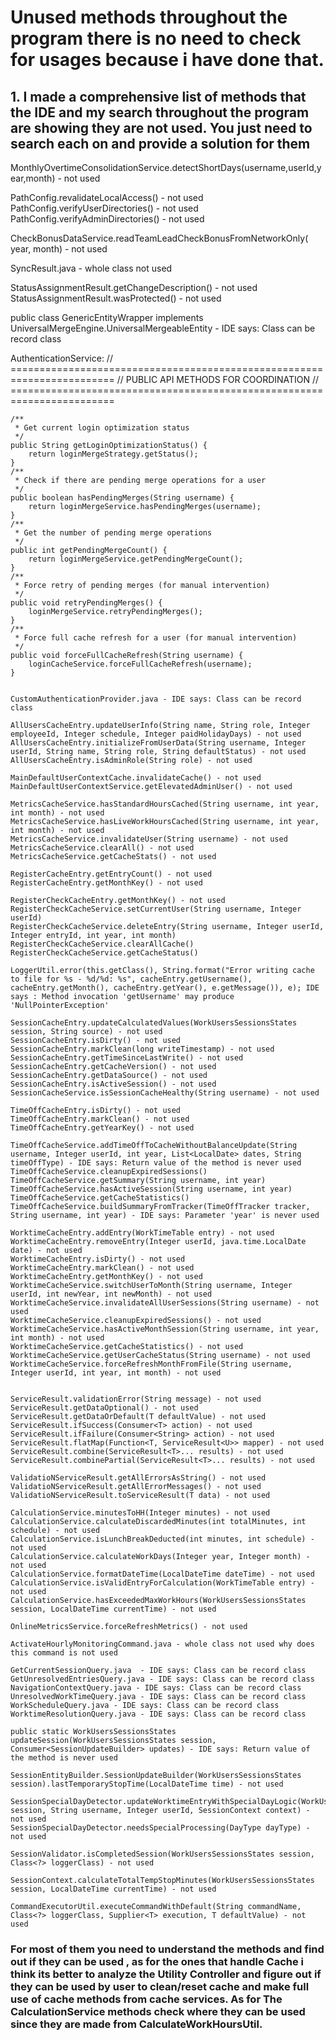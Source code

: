 
# Unused methods throughout the program there is no need to check for usages because i have done that.

## 1. I made a comprehensive list of methods that the IDE and my search throughout the program are showing they are not used. You just need to search each on and provide a solution for them

MonthlyOvertimeConsolidationService.detectShortDays(username,userId,year,month) - not used

PathConfig.revalidateLocalAccess() - not used
PathConfig.verifyUserDirectories() - not used
PathConfig.verifyAdminDirectories() - not used

CheckBonusDataService.readTeamLeadCheckBonusFromNetworkOnly( year, month) - not used

SyncResult.java - whole class not used

StatusAssignmentResult.getChangeDescription() - not used
StatusAssignmentResult.wasProtected() - not used

public class GenericEntityWrapper<T> implements UniversalMergeEngine.UniversalMergeableEntity - IDE says: Class can be record class


AuthenticationService:
// ========================================================================
// PUBLIC API METHODS FOR COORDINATION
// ========================================================================

    /**
     * Get current login optimization status
     */
    public String getLoginOptimizationStatus() {
        return loginMergeStrategy.getStatus();
    }
    /**
     * Check if there are pending merge operations for a user
     */
    public boolean hasPendingMerges(String username) {
        return loginMergeService.hasPendingMerges(username);
    }
    /**
     * Get the number of pending merge operations
     */
    public int getPendingMergeCount() {
        return loginMergeService.getPendingMergeCount();
    }
    /**
     * Force retry of pending merges (for manual intervention)
     */
    public void retryPendingMerges() {
        loginMergeService.retryPendingMerges();
    }
    /**
     * Force full cache refresh for a user (for manual intervention)
     */
    public void forceFullCacheRefresh(String username) {
        loginCacheService.forceFullCacheRefresh(username);
    }


    CustomAuthenticationProvider.java - IDE says: Class can be record class

    AllUsersCacheEntry.updateUserInfo(String name, String role, Integer employeeId, Integer schedule, Integer paidHolidayDays) - not used
    AllUsersCacheEntry.initializeFromUserData(String username, Integer userId, String name, String role, String defaultStatus) - not used
    AllUsersCacheEntry.isAdminRole(String role) - not used

    MainDefaultUserContextCache.invalidateCache() - not used
    MainDefaultUserContextService.getElevatedAdminUser() - not used

    MetricsCacheService.hasStandardHoursCached(String username, int year, int month) - not used
    MetricsCacheService.hasLiveWorkHoursCached(String username, int year, int month) - not used
    MetricsCacheService.invalidateUser(String username) - not used
    MetricsCacheService.clearAll() - not used
    MetricsCacheService.getCacheStats() - not used

    RegisterCacheEntry.getEntryCount() - not used
    RegisterCacheEntry.getMonthKey() - not used

    RegisterCheckCacheEntry.getMonthKey() - not used
    RegisterCheckCacheService.setCurrentUser(String username, Integer userId)
    RegisterCheckCacheService.deleteEntry(String username, Integer userId, Integer entryId, int year, int month)
    RegisterCheckCacheService.clearAllCache()
    RegisterCheckCacheService.getCacheStatus()
    
    LoggerUtil.error(this.getClass(), String.format("Error writing cache to file for %s - %d/%d: %s", cacheEntry.getUsername(), cacheEntry.getMonth(), cacheEntry.getYear(), e.getMessage()), e); IDE says : Method invocation 'getUsername' may produce 'NullPointerException'

    SessionCacheEntry.updateCalculatedValues(WorkUsersSessionsStates session, String source) - not used
    SessionCacheEntry.isDirty() - not used
    SessionCacheEntry.markClean(long writeTimestamp) - not used
    SessionCacheEntry.getTimeSinceLastWrite() - not used
    SessionCacheEntry.getCacheVersion() - not used
    SessionCacheEntry.getDataSource() - not used
    SessionCacheEntry.isActiveSession() - not used
    SessionCacheService.isSessionCacheHealthy(String username) - not used

    TimeOffCacheEntry.isDirty() - not used
    TimeOffCacheEntry.markClean() - not used
    TimeOffCacheEntry.getYearKey() - not used

    TimeOffCacheService.addTimeOffToCacheWithoutBalanceUpdate(String username, Integer userId, int year, List<LocalDate> dates, String timeOffType) - IDE says: Return value of the method is never used
    TimeOffCacheService.cleanupExpiredSessions()
    TimeOffCacheService.getSummary(String username, int year)
    TimeOffCacheService.hasActiveSession(String username, int year)
    TimeOffCacheService.getCacheStatistics()
    TimeOffCacheService.buildSummaryFromTracker(TimeOffTracker tracker, String username, int year) - IDE says: Parameter 'year' is never used

    WorktimeCacheEntry.addEntry(WorkTimeTable entry) - not used
    WorktimeCacheEntry.removeEntry(Integer userId, java.time.LocalDate date) - not used
    WorktimeCacheEntry.isDirty() - not used
    WorktimeCacheEntry.markClean() - not used
    WorktimeCacheEntry.getMonthKey() - not used
    WorktimeCacheService.switchUserToMonth(String username, Integer userId, int newYear, int newMonth) - not used
    WorktimeCacheService.invalidateAllUserSessions(String username) - not used
    WorktimeCacheService.cleanupExpiredSessions() - not used
    WorktimeCacheService.hasActiveMonthSession(String username, int year, int month) - not used
    WorktimeCacheService.getCacheStatistics() - not used
    WorktimeCacheService.getUserCacheStatus(String username) - not used
    WorktimeCacheService.forceRefreshMonthFromFile(String username, Integer userId, int year, int month) - not used


    ServiceResult.validationError(String message) - not used
    ServiceResult.getDataOptional() - not used
    ServiceResult.getDataOrDefault(T defaultValue) - not used
    ServiceResult.ifSuccess(Consumer<T> action) - not used
    ServiceResult.ifFailure(Consumer<String> action) - not used
    ServiceResult.flatMap(Function<T, ServiceResult<U>> mapper) - not used
    ServiceResult.combine(ServiceResult<T>... results) - not used
    ServiceResult.combinePartial(ServiceResult<T>... results) - not used

    ValidatioNServiceResult.getAllErrorsAsString() - not used
    ValidatioNServiceResult.getAllErrorMessages() - not used
    ValidatioNServiceResult.toServiceResult(T data) - not used

    CalculationService.minutesToHH(Integer minutes) - not used
    CalculationService.calculateDiscardedMinutes(int totalMinutes, int schedule) - not used
    CalculationService.isLunchBreakDeducted(int minutes, int schedule) - not used
    CalculationService.calculateWorkDays(Integer year, Integer month) - not used
    CalculationService.formatDateTime(LocalDateTime dateTime) - not used
    CalculationService.isValidEntryForCalculation(WorkTimeTable entry) - not used
    CalculationService.hasExceededMaxWorkHours(WorkUsersSessionsStates session, LocalDateTime currentTime) - not used

    OnlineMetricsService.forceRefreshMetrics() - not used

    ActivateHourlyMonitoringCommand.java - whole class not used why does this command is not used

    GetCurrentSessionQuery.java  - IDE says: Class can be record class
    GetUnresolvedEntriesQuery.java - IDE says: Class can be record class
    NavigationContextQuery.java - IDE says: Class can be record class
    UnresolvedWorkTimeQuery.java - IDE says: Class can be record class
    WorkScheduleQuery.java - IDE says: Class can be record class
    WorktimeResolutionQuery.java - IDE says: Class can be record class

    public static WorkUsersSessionsStates updateSession(WorkUsersSessionsStates session, Consumer<SessionUpdateBuilder> updates) - IDE says: Return value of the method is never used

    SessionEntityBuilder.SessionUpdateBuilder(WorkUsersSessionsStates session).lastTemporaryStopTime(LocalDateTime time) - not used

    SessionSpecialDayDetector.updateWorktimeEntryWithSpecialDayLogic(WorkUsersSessionsStates session, String username, Integer userId, SessionContext context) - not used
    SessionSpecialDayDetector.needsSpecialProcessing(DayType dayType) - not used

    SessionValidator.isCompletedSession(WorkUsersSessionsStates session, Class<?> loggerClass) - not used

    SessionContext.calculateTotalTempStopMinutes(WorkUsersSessionsStates session, LocalDateTime currentTime) - not used

    CommandExecutorUtil.executeCommandWithDefault(String commandName, Class<?> loggerClass, Supplier<T> execution, T defaultValue) - not used


### For most of them you need to understand the methods and find out if they can be used , as for the ones that handle Cache i think its better to analyze the Utility Controller and figure out if they can be used  by user to clean/reset cache and make full use of cache methods from cache services. As for The CalculationService methods check where they  can be used since they are made from CalculateWorkHoursUtil.

